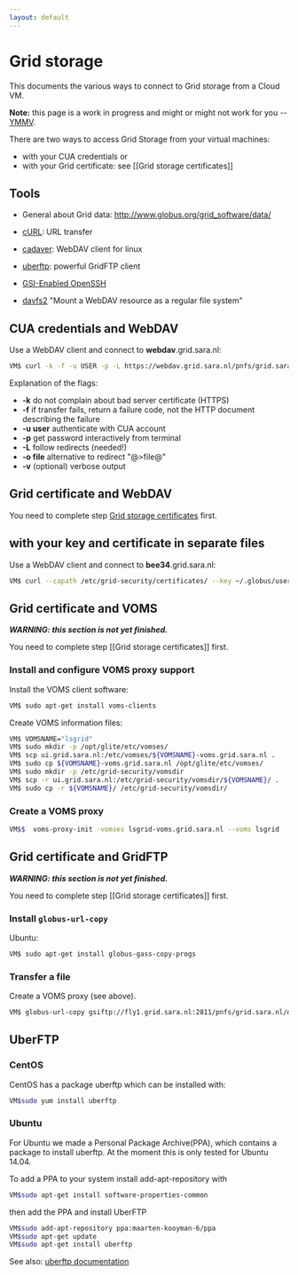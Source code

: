 ```yaml
---
layout: default
---
```

# Grid storage

This documents the various ways to connect to Grid storage from a Cloud VM. 

**Note:** this page is a work in progress and might or might not work for you -- [YMMV](http://en.wiktionary.org/wiki/your_mileage_may_vary).

There are two ways to access Grid Storage from your virtual machines:
* with your CUA credentials or 
* with your Grid certificate: see [[Grid storage certificates]]

## Tools

* General about Grid data: http://www.globus.org/grid_software/data/

* [cURL](http://linuxcommand.org/man_pages/curl1.html): URL transfer
* [cadaver](http://www.webdav.org/cadaver): WebDAV client for linux
* [uberftp](https://github.com/JasonAlt/UberFTP): powerful GridFTP client
* [GSI-Enabled OpenSSH](http://grid.ncsa.illinois.edu/ssh/)
* [davfs2](http://savannah.nongnu.org/projects/davfs2) "Mount a WebDAV resource as a regular file system"

## CUA credentials and WebDAV

Use a WebDAV client and connect to **webdav**.grid.sara.nl:

```bash
VM$ curl -k -f -u USER -p -L https://webdav.grid.sara.nl/pnfs/grid.sara.nl/data/VO_NAME/PATH -o LOCAL_NAME
```

Explanation of the flags:

* **-k** do not complain about bad server certificate (HTTPS)
* **-f** if transfer fails, return a failure code, not the HTTP document describing the failure
* **-u user** authenticate with CUA account
* **-p** get password interactively from terminal
* **-L** follow redirects (needed!)
* **-o file** alternative to redirect "@>file@"
* **-v** (optional) verbose output

## Grid certificate and WebDAV

You need to complete step [Grid storage certificates](grid-storage-certificates) first.

## with your key and certificate in separate files

Use a WebDAV client and connect to **bee34**.grid.sara.nl:

```bash
VM$ curl --capath /etc/grid-security/certificates/ --key ~/.globus/userkey.pem --cert ~/.globus/usercert.pem -L https://bee34.grid.sara.nl/pnfs/grid.sara.nl/data/VO_NAME/PATH -o LOCAL_NAME
```

## Grid certificate and VOMS

**_WARNING: this section is not yet finished._**

You need to complete step [[Grid storage certificates]] first.

### Install and configure VOMS proxy support

Install the VOMS client software:

```bash
VM$ sudo apt-get install voms-clients
```

Create VOMS information files:

```bash
VM$ VOMSNAME="lsgrid"
VM$ sudo mkdir -p /opt/glite/etc/vomses/
VM$ scp ui.grid.sara.nl:/etc/vomses/${VOMSNAME}-voms.grid.sara.nl .
VM$ sudo cp ${VOMSNAME}-voms.grid.sara.nl /opt/glite/etc/vomses/
VM$ sudo mkdir -p /etc/grid-security/vomsdir
VM$ scp -r ui.grid.sara.nl:/etc/grid-security/vomsdir/${VOMSNAME}/ .
VM$ sudo cp -r ${VOMSNAME}/ /etc/grid-security/vomsdir/
```

### Create a VOMS proxy

```bash
VM$$  voms-proxy-init -vomses lsgrid-voms.grid.sara.nl --voms lsgrid
```


## Grid certificate and GridFTP

**_WARNING: this section is not yet finished._**

You need to complete step [[Grid storage certificates]] first.

### Install `globus-url-copy`

Ubuntu:
```bash
VM$ sudo apt-get install globus-gass-copy-progs
```

### Transfer a file

Create a VOMS proxy (see above).

```bash
VM$ globus-url-copy gsiftp://fly1.grid.sara.nl:2811/pnfs/grid.sara.nl/data/lsgrid/luuku/testfile pipo.f
```

## UberFTP

### CentOS

CentOS has a package uberftp which can be installed with:

```bash
VM$sudo yum install uberftp
```

### Ubuntu

For Ubuntu we made a Personal Package Archive(PPA), which contains a package to install uberftp. At the moment this is only tested for Ubuntu 14.04.

To add a PPA to your system install add-apt-repository with

```bash
VM$sudo apt-get install software-properties-common
```

then add the PPA and install UberFTP

```bash
VM$sudo add-apt-repository ppa:maarten-kooyman-6/ppa
VM$sudo apt-get update
VM$sudo apt-get install uberftp 
```

See also: [uberftp documentation](https://github.com/JasonAlt/UberFTP/wiki/User-Guide)
